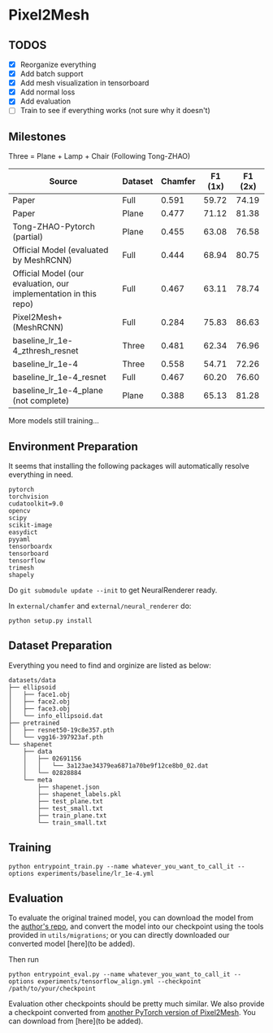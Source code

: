 # Pixel2Mesh

## TODOS

- [x] Reorganize everything
- [x] Add batch support
- [x] Add mesh visualization in tensorboard
- [x] Add normal loss
- [x] Add evaluation
- [ ] Train to see if everything works (not sure why it doesn't)

## Milestones

Three = Plane + Lamp + Chair (Following Tong-ZHAO)

Source | Dataset | Chamfer | F1 (1x) | F1 (2x) 
-------|---------|---------|---------|--------
Paper  | Full    | 0.591   | 59.72   | 74.19  
Paper  | Plane   | 0.477   | 71.12   | 81.38
Tong-ZHAO-Pytorch (partial) | Plane | 0.455 | 63.08 | 76.58
Official Model (evaluated by MeshRCNN) | Full | 0.444 | 68.94 | 80.75
Official Model (our evaluation, our implementation in this repo) | Full | 0.467 | 63.11 | 78.74
Pixel2Mesh+ (MeshRCNN) | Full | 0.284 | 75.83 | 86.63
baseline_lr_1e-4_zthresh_resnet | Three | 0.481 | 62.34 | 76.96
baseline_lr_1e-4 | Three | 0.558 | 54.71 | 72.26
baseline_lr_1e-4_resnet | Full | 0.467 | 60.20 | 76.60
baseline_lr_1e-4_plane (not complete) | Plane | 0.388 | 65.13 | 81.28

More models still training...

## Environment Preparation

It seems that installing the following packages will automatically resolve everything in need.

```
pytorch
torchvision
cudatoolkit=9.0
opencv
scipy
scikit-image
easydict
pyyaml
tensorboardx
tensorboard
tensorflow
trimesh
shapely
```

Do `git submodule update --init` to get NeuralRenderer ready.

In `external/chamfer` and `external/neural_renderer` do:

```
python setup.py install
```

## Dataset Preparation

Everything you need to find and orginize are listed as below:

```
datasets/data
├── ellipsoid
│   ├── face1.obj
│   ├── face2.obj
│   ├── face3.obj
│   └── info_ellipsoid.dat
├── pretrained
│   ├── resnet50-19c8e357.pth
│   └── vgg16-397923af.pth
└── shapenet
    ├── data
    │   ├── 02691156
    │   │   └── 3a123ae34379ea6871a70be9f12ce8b0_02.dat
    │   └── 02828884
    └── meta
        ├── shapenet.json
        ├── shapenet_labels.pkl
        ├── test_plane.txt
        ├── test_small.txt
        ├── train_plane.txt
        └── train_small.txt
```

## Training

```
python entrypoint_train.py --name whatever_you_want_to_call_it --options experiments/baseline/lr_1e-4.yml
```

## Evaluation

To evaluate the original trained model, you can download the model from the [author's repo](https://github.com/nywang16/Pixel2Mesh), and convert the model into our checkpoint using the tools provided in `utils/migrations`; or you can directly downloaded 
our converted model [here](to be added).

Then run

```
python entrypoint_eval.py --name whatever_you_want_to_call_it --options experiments/tensorflow_align.yml --checkpoint /path/to/your/checkpoint
```

Evaluation other checkpoints should be pretty much similar. We also provide a checkpoint converted from [another PyTorch version of Pixel2Mesh](https://github.com/Tong-ZHAO/Pixel2Mesh-Pytorch).
You can download from [here](to be added).


